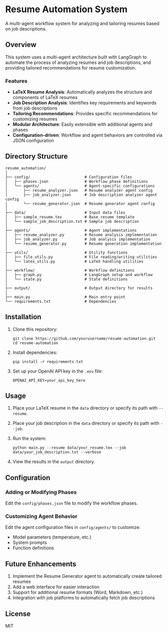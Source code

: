 # Resume Automation System

A multi-agent workflow system for analyzing and tailoring resumes based on job descriptions.

## Overview

This system uses a multi-agent architecture built with LangGraph to automate the process of analyzing resumes and job descriptions, and providing tailored recommendations for resume customization.

### Features

- **LaTeX Resume Analysis**: Automatically analyzes the structure and components of LaTeX resumes
- **Job Description Analysis**: Identifies key requirements and keywords from job descriptions
- **Tailoring Recommendations**: Provides specific recommendations for customizing resumes
- **Modular Architecture**: Easily extensible with additional agents and phases
- **Configuration-driven**: Workflow and agent behaviors are controlled via JSON configuration

## Directory Structure

```
resume_automation/
│
├── config/                        # Configuration files
│   ├── phases.json                # Workflow phase definitions
│   └── agents/                    # Agent-specific configurations
│       ├── resume_analyzer.json   # Resume analyzer agent config
│       ├── job_analyzer.json      # Job description analyzer agent config
│       └── resume_generator.json  # Resume generator agent config
│
├── data/                          # Input data files
│   ├── sample_resume.tex          # Base resume template
│   └── sample_job_description.txt # Sample job description
│
├── agents/                        # Agent implementations
│   ├── resume_analyzer.py         # Resume analysis implementation
│   ├── job_analyzer.py            # Job analysis implementation
│   └── resume_generator.py        # Resume generation implementation
│
├── utils/                         # Utility functions
│   ├── file_utils.py              # File reading/writing utilities
│   └── latex_utils.py             # LaTeX handling utilities
│
├── workflow/                      # Workflow definitions
│   ├── graph.py                   # LangGraph setup and workflow
│   └── state.py                   # State definitions
│
├── output/                        # Output directory for results
│
├── main.py                        # Main entry point
└── requirements.txt               # Dependencies
```

## Installation

1. Clone this repository:
   ```
   git clone https://github.com/yourusername/resume-automation.git
   cd resume-automation
   ```

2. Install dependencies:
   ```
   pip install -r requirements.txt
   ```

3. Set up your OpenAI API key in the `.env` file:
   ```
   OPENAI_API_KEY=your_api_key_here
   ```

## Usage

1. Place your LaTeX resume in the `data` directory or specify its path with `--resume`.
2. Place your job description in the `data` directory or specify its path with `--job`.
3. Run the system:
   ```
   python main.py --resume data/your_resume.tex --job data/your_job_description.txt --verbose
   ```

4. View the results in the `output` directory.

## Configuration

### Adding or Modifying Phases

Edit the `config/phases.json` file to modify the workflow phases.

### Customizing Agent Behavior

Edit the agent configuration files in `config/agents/` to customize:
- Model parameters (temperature, etc.)
- System prompts
- Function definitions

## Future Enhancements

1. Implement the Resume Generator agent to automatically create tailored resumes
2. Add a web interface for easier interaction
3. Support for additional resume formats (Word, Markdown, etc.)
4. Integration with job platforms to automatically fetch job descriptions

## License

MIT